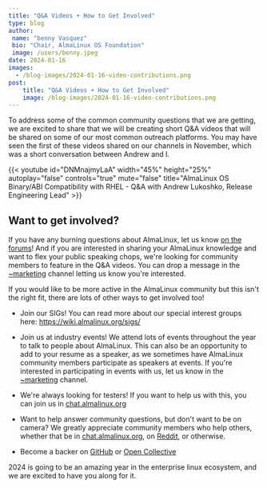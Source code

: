 ```yaml
---
title: "Q&A Videos + How to Get Involved"
type: blog
author: 
 name: "benny Vasquez"
 bio: "Chair, AlmaLinux OS Foundation"
 image: /users/benny.jpeg
date: 2024-01-16
images:
  - /blog-images/2024-01-16-video-contributions.png
post: 
    title: "Q&A Videos + How to Get Involved"
    image: /blog-images/2024-01-16-video-contributions.png
---
```



To address some of the common community questions that we are getting, we are excited to share that we will be creating short Q&A videos that will be shared on some of our most common outreach platforms. You may have seen the first of these videos shared on our channels in November, which was a short conversation between Andrew and I.

{{< youtube id="DNMnajmyLaA" width="45%" height="25%" autoplay="false" controls="true" mute="false" title="AlmaLinux OS Binary/ABI Compatibility with RHEL - Q&A with Andrew Lukoshko, Release Engineering Lead" >}}

## Want to get involved?

If you have any burning questions about AlmaLinux, let us know [on the forums](https://forums.almalinux.org/t/faq-q-a-video-questions/3445)! And if you are interested in sharing your AlmaLinux knowledge and want to flex your public speaking chops, we're looking for community members to feature in the Q&A videos. You can drop a message in the [~marketing](https://chat.almalinux.org/almalinux/channels/marketing) channel letting us know you're interested.

If you would like to be more active in the AlmaLinux community but this isn't the right fit, there are lots of other ways to get involved too!

-   Join our SIGs! You can read more about our special interest groups here: <https://wiki.almalinux.org/sigs/>

-   Join us at industry events! We attend lots of events throughout the year to talk to people about AlmaLinux. This can also be an opportunity to add to your resume as a speaker, as we sometimes have AlmaLinux community members participate as speakers at events. If you're interested in participating in events with us, let us know in the [~marketing](https://chat.almalinux.org/almalinux/channels/marketing) channel.

-   We're always looking for testers! If you want to help us with this, you can join us in [chat.almalinux.org](https://chat.almalinux.org/almalinux/pl/5o5ffzjc53djtrifnuqdeb1ser)

-   Want to help answer community questions, but don't want to be on camera? We greatly appreciate community members who help others, whether that be in [chat.almalinux.org](https://chat.almalinux.org/almalinux/pl/5o5ffzjc53djtrifnuqdeb1ser), on [Reddit](https://www.reddit.com/r/AlmaLinux/), or otherwise.

-   Become a backer on [GitHub](https://github.com/sponsors/AlmaLinux#sponsors) or [Open Collective](https://opencollective.com/almalinux-os-foundation)

2024 is going to be an amazing year in the enterprise linux ecosystem, and we are excited to have you along for it.